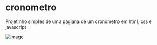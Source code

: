 # cronometro

Projetinho simples de uma págiana de um cronômetro em html, css e javascript

![image](https://github.com/user-attachments/assets/37daa7ba-689d-4025-bbf7-2dcd7a551186)
